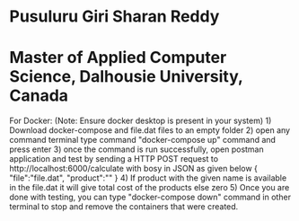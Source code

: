 # Pusuluru Giri Sharan Reddy
# Master of Applied Computer Science, Dalhousie University, Canada


For Docker:
    (Note: Ensure docker desktop is present in your system)
    1) Download docker-compose and file.dat files to an empty folder
    2) open any command terminal type command "docker-compose up" command and press enter
    3) once the command is run successfully, open postman application and test by sending a HTTP POST request to http://localhost:6000/calculate with bosy in JSON as given below
        {
           "file":"file.dat",
           "product":"<product-name>"
        }
	4) If product with the given name is available in the file.dat it will give total cost of 		the products else zero
	5) Once you are done with testing, you can type "docker-compose down" command in other terminal to stop and remove the containers that were created.